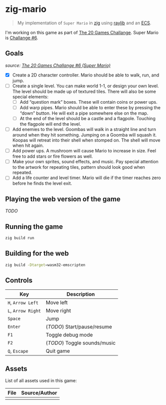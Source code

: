 # zig-mario

> My implementation of `Super Mario` in [zig](https://ziglang.org/) using [raylib](https://github.com/Not-Nik/raylib-zig) and an [ECS](https://github.com/prime31/zig-ecs).

I'm working on this game as part of [The 20 Games Challange](https://20_games_challenge.gitlab.io/). Super Mario is [Challange #6](https://20_games_challenge.gitlab.io/challenge/#6).

## Goals

_source: [The 20 Games Challange #6 (Super Mario)](https://20_games_challenge.gitlab.io/challenge/#6)_

- [x] Create a 2D character controller. Mario should be able to walk, run, and jump.
- [ ] Create a single level. You can make world 1-1, or design your own level. The level should be made up of textured tiles. There will also be some special elements:
  - [ ] Add “question mark” boxes. These will contain coins or power ups.
  - [ ] Add warp pipes. Mario should be able to enter these by pressing the “down” button. He will exit a pipe somewhere else on the map.
  - [ ] At the end of the level should be a castle and a flagpole. Touching the flagpole will end the level.
- [ ] Add enemies to the level. Goombas will walk in a straight line and turn around when they hit something. Jumping on a Goomba will squash it. Koopas will retreat into their shell when stomped on. The shell will move when hit again.
- [ ] Add power ups. A mushroom will cause Mario to increase in size. Feel free to add stars or fire flowers as well.
- [ ] Make your own sprites, sound effects, and music. Pay special attention to the artwork for repeating tiles, pattern should look good when repeated.
- [ ] Add a life counter and level timer. Mario will die if the timer reaches zero before he finds the level exit.

## Playing the web version of the game

_TODO_

## Running the game

```sh
zig build run
```

## Building for the web

```sh
zig build -Dtarget=wasm32-emscripten
```

## Controls

| Key                | Description                  |
| ------------------ | ---------------------------- |
| `H`, `Arrow Left`  | Move left                    |
| `L`, `Arrow Right` | Move right                   |
| `Space`            | Jump                         |
| `Enter`            | (_TODO_) Start/pause/resume  |
| `F1`               | Toggle debug mode            |
| `F2`               | (_TODO_) Toggle sounds/music |
| `Q`, `Escape`      | Quit game                    |

## Assets

List of all assets used in this game:

| File | Source/Author |
| ---- | ------------- |
|      |               |
